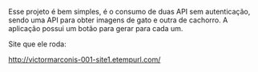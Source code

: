 Esse projeto é bem simples, é o consumo de duas API sem autenticação, sendo uma API para obter imagens de gato e outra de cachorro.
A aplicação possui um botão para gerar para cada um.

Site que ele roda:

http://victormarconis-001-site1.etempurl.com/
